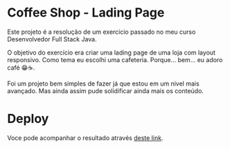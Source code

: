 # Coffee Shop - Lading Page

Este projeto é a resolução de um exercicio passado no meu curso Desenvolvedor Full Stack Java.

O objetivo do exercício era criar uma lading page de uma loja com layout responsivo. Como tema eu escolhi uma cafeteria. Porque... bem... eu adoro café 😁☕.

Foi um projeto bem simples de fazer já que estou em um nivel mais avançado. Mas ainda assim pude solidificar ainda mais os conteúdo.

# Deploy

Voce pode acompanhar o resultado através [deste link](https://coffee-shop-mbrayans.vercel.app).
